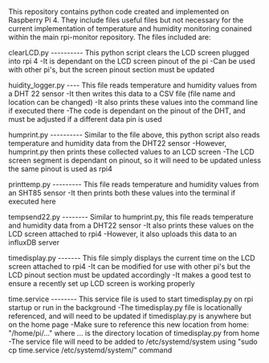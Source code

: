 This repository contains python code created and implemented on Raspberry Pi 4. They include files useful files but not necessary for the current implementation of temperature and humidity monitoring conained within the main rpi-monitor repository. The files included are:

clearLCD.py ---------- This python script clears the LCD screen plugged into rpi 4
                        -It is dependant on the LCD screen pinout of the pi
                        -Can be used with other pi's, but the screen pinout section must be updated

huidity_logger.py ---- This file reads temperature and humidity values from a DHT 22 sensor
                        -It then writes this data to a CSV file (file name and location can be changed)
                        -It also prints these values into the command line if executed there
                        -The code is dependant on the pinout of the DHT, and must be adjusted if a different data pin is used

humprint.py ---------- Similar to the file above, this python script also reads temperature and humidity data from the DHT22 sensor
                        -However, humprint.py then prints these collected values to an LCD screen 
                        -The LCD screen segment is dependant on pinout, so it will need to be updated unless the same pinout is used as rpi4

printtemp.py --------- This file reads temperature and humidity values from an SHT85 sensor
                        -It then prints both these values into the terminal if executed here 

tempsend22.py -------- Similar to humprint.py, this file reads temperature and humidity data from a DHT22 sensor
                        -It also prints these values on the LCD screen attached to rpi4
                        -However, it also uploads this data to an influxDB server

timedisplay.py ------- This file simply displays the current time on the LCD screen attached to rpi4
                        -It can be modified for use with other pi's but the LCD pinout section must be updated accordingly
                        -It makes a good test to ensure a recently set up LCD screen is working properly

time.service  -------- This service file is used to start timedisplay.py on rpi startup or run in the background
                        -The timedisplay.py file is locationally referenced, and will need to be updated if timedisplay.py is anywhere but on the home page
                        -Make sure to reference this new location from home: "/home/pi/..." where ... is the directory location of timedisplay.py from home 
                        -The service file will need to be added to /etc/systemd/system using "sudo cp time.service /etc/systemd/system/" command 
